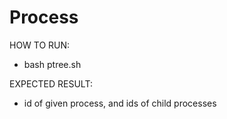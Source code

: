 # Process

HOW TO RUN:
 - bash ptree.sh <processName>

EXPECTED RESULT:
 - id of given process, and ids of child processes
